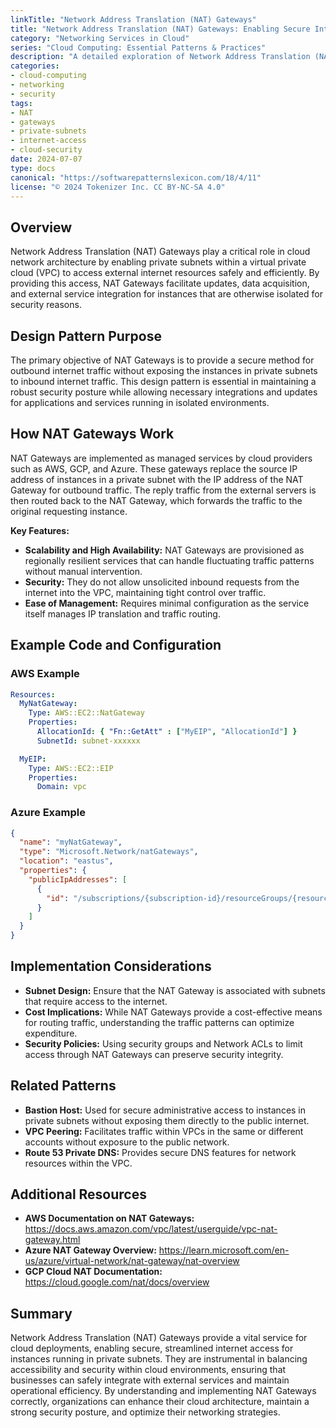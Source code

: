 ```yaml
---
linkTitle: "Network Address Translation (NAT) Gateways"
title: "Network Address Translation (NAT) Gateways: Enabling Secure Internet Access for Private Subnets"
category: "Networking Services in Cloud"
series: "Cloud Computing: Essential Patterns & Practices"
description: "A detailed exploration of Network Address Translation (NAT) Gateways, focusing on their role in enabling instances in private subnets to access the internet securely."
categories:
- cloud-computing
- networking
- security
tags:
- NAT
- gateways
- private-subnets
- internet-access
- cloud-security
date: 2024-07-07
type: docs
canonical: "https://softwarepatternslexicon.com/18/4/11"
license: "© 2024 Tokenizer Inc. CC BY-NC-SA 4.0"
---
```


## Overview

Network Address Translation (NAT) Gateways play a critical role in cloud network architecture by enabling private subnets within a virtual private cloud (VPC) to access external internet resources safely and efficiently. By providing this access, NAT Gateways facilitate updates, data acquisition, and external service integration for instances that are otherwise isolated for security reasons.

## Design Pattern Purpose

The primary objective of NAT Gateways is to provide a secure method for outbound internet traffic without exposing the instances in private subnets to inbound internet traffic. This design pattern is essential in maintaining a robust security posture while allowing necessary integrations and updates for applications and services running in isolated environments.

## How NAT Gateways Work

NAT Gateways are implemented as managed services by cloud providers such as AWS, GCP, and Azure. These gateways replace the source IP address of instances in a private subnet with the IP address of the NAT Gateway for outbound traffic. The reply traffic from the external servers is then routed back to the NAT Gateway, which forwards the traffic to the original requesting instance. 

**Key Features:**
- **Scalability and High Availability:** NAT Gateways are provisioned as regionally resilient services that can handle fluctuating traffic patterns without manual intervention.
- **Security:** They do not allow unsolicited inbound requests from the internet into the VPC, maintaining tight control over traffic.
- **Ease of Management:** Requires minimal configuration as the service itself manages IP translation and traffic routing.

## Example Code and Configuration

### AWS Example

```yaml
Resources:
  MyNatGateway:
    Type: AWS::EC2::NatGateway
    Properties:
      AllocationId: { "Fn::GetAtt" : ["MyEIP", "AllocationId"] }
      SubnetId: subnet-xxxxxx

  MyEIP:
    Type: AWS::EC2::EIP
    Properties:
      Domain: vpc
```

### Azure Example

```json
{
  "name": "myNatGateway",
  "type": "Microsoft.Network/natGateways",
  "location": "eastus",
  "properties": {
    "publicIpAddresses": [
      {
        "id": "/subscriptions/{subscription-id}/resourceGroups/{resource-group}/providers/Microsoft.Network/publicIPAddresses/myPublicIP"
      }
    ]
  }
}
```

## Implementation Considerations

- **Subnet Design:** Ensure that the NAT Gateway is associated with subnets that require access to the internet.
- **Cost Implications:** While NAT Gateways provide a cost-effective means for routing traffic, understanding the traffic patterns can optimize expenditure.
- **Security Policies:** Using security groups and Network ACLs to limit access through NAT Gateways can preserve security integrity.

## Related Patterns

- **Bastion Host:** Used for secure administrative access to instances in private subnets without exposing them directly to the public internet.
- **VPC Peering:** Facilitates traffic within VPCs in the same or different accounts without exposure to the public network.
- **Route 53 Private DNS:** Provides secure DNS features for network resources within the VPC.

## Additional Resources

- **AWS Documentation on NAT Gateways:** https://docs.aws.amazon.com/vpc/latest/userguide/vpc-nat-gateway.html
- **Azure NAT Gateway Overview:** https://learn.microsoft.com/en-us/azure/virtual-network/nat-gateway/nat-overview
- **GCP Cloud NAT Documentation:** https://cloud.google.com/nat/docs/overview

## Summary

Network Address Translation (NAT) Gateways provide a vital service for cloud deployments, enabling secure, streamlined internet access for instances running in private subnets. They are instrumental in balancing accessibility and security within cloud environments, ensuring that businesses can safely integrate with external services and maintain operational efficiency. By understanding and implementing NAT Gateways correctly, organizations can enhance their cloud architecture, maintain a strong security posture, and optimize their networking strategies.
